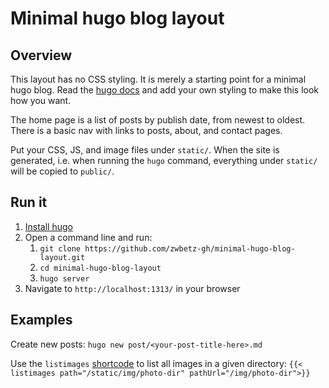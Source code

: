 # Minimal hugo blog layout

## Overview

This layout has no CSS styling. It is merely a starting point for a minimal hugo blog. Read the [hugo docs](https://gohugo.io/documentation/) and add your own styling to make this look how you want. 

The home page is a list of posts by publish date, from newest to oldest. There is a basic nav with links to posts, about, and contact pages. 

Put your CSS, JS, and image files under `static/`. When the site is generated, i.e. when running the `hugo` command, everything under `static/` will be copied to `public/`. 

## Run it

1. [Install hugo](https://gohugo.io/getting-started/installing/)
1. Open a command line and run:
    1. `git clone https://github.com/zwbetz-gh/minimal-hugo-blog-layout.git`
    1. `cd minimal-hugo-blog-layout`
    1. `hugo server`
1. Navigate to `http://localhost:1313/` in your browser

## Examples

Create new posts: `hugo new post/<your-post-title-here>.md`

Use the `listimages` [shortcode](https://gohugo.io/content-management/shortcodes/) to list all images in a given directory: `{{< listimages path="/static/img/photo-dir" pathUrl="/img/photo-dir">}}`
